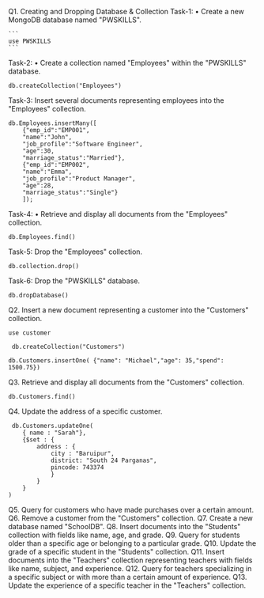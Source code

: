 Q1. Creating and Dropping Database & Collection
Task-1:
• Create a new MongoDB database named "PWSKILLS".

    ```
    use PWSKILLS
    ```

Task-2:
• Create a collection named "Employees" within the "PWSKILLS" database.

```
db.createCollection("Employees")
```

Task-3:
Insert several documents representing employees into the "Employees" collection.

```
db.Employees.insertMany([
    {"emp_id":"EMP001",
    "name":"John",
    "job_profile":"Software Engineer",
    "age":30,
    "marriage_status":"Married"},
    {"emp_id":"EMP002",
    "name":"Emma",
    "job_profile":"Product Manager",
    "age":28,
    "marriage_status":"Single"}
    ]);
```

Task-4:
• Retrieve and display all documents from the "Employees" collection.

```
db.Employees.find()
```

Task-5:
Drop the "Employees" collection.

```
db.collection.drop()
```

Task-6:
Drop the "PWSKILLS" database.

```
db.dropDatabase()
```

Q2. Insert a new document representing a customer into the "Customers" collection.

```
use customer
```

```
 db.createCollection("Customers")
```

```
db.Customers.insertOne( {"name": "Michael","age": 35,"spend": 1500.75})
```

Q3. Retrieve and display all documents from the "Customers" collection.

```
db.Customers.find()
```

Q4. Update the address of a specific customer.

```
 db.Customers.updateOne(
    { name : "Sarah"},
    {$set : {
        address : {
            city : "Baruipur",
            district: "South 24 Parganas",
            pincode: 743374
            }
        }
    }
)
```

Q5. Query for customers who have made purchases over a certain amount.
Q6. Remove a customer from the "Customers" collection.
Q7. Create a new database named "SchoolDB".
Q8. Insert documents into the "Students" collection with fields like name, age, and grade.
Q9. Query for students older than a specific age or belonging to a particular grade.
Q10. Update the grade of a specific student in the "Students" collection.
Q11. Insert documents into the "Teachers" collection representing teachers with fields like name, subject, and
experience.
Q12. Query for teachers specializing in a specific subject or with more than a certain amount of experience.
Q13. Update the experience of a specific teacher in the "Teachers" collection.
